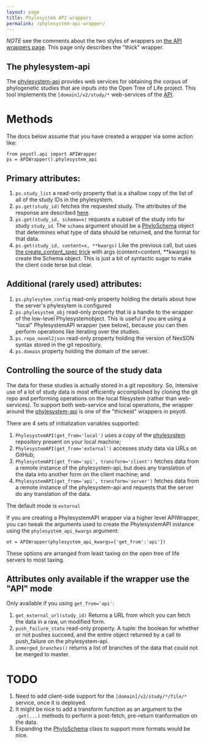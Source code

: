 ```yaml
---
layout: page
title: Phylesystem API wrappers
permalink: /phylesystem-api-wrapper/
---
```

*NOTE* see the comments about the two styles of wrappers on [the API wrappers page](../api-wrappers). This page only describes the "thick" wrapper.

## The phylesystem-api
The [phylesystem-api](https://github.com/OpenTreeOfLife/phylesystem-api/blob/master/docs/README.md) 
provides web services for obtaining the corpus of phylogenetic studies that are inputs into the
Open Tree of Life project. This tool implements the `[domain]/v2/study/*` web-services of the [API](https://github.com/OpenTreeOfLife/opentree/wiki/Open-Tree-of-Life-APIs).

# Methods
The docs below assume that you have created a wrapper via some action like:

    from peyotl.api import APIWrapper
    ps = APIWrapper().phylesystem_api

## Primary attributes:
1. `ps.study_list` a read-only property that is a shallow copy of the list of all of the study IDs in the phylesystem.
2. `ps.get(study_id)` fetches the requested study. The attributes of the response are described [here](https://github.com/OpenTreeOfLife/phylesystem-api/blob/master/docs/README.md#get-response).
3. `ps.get(study_id, schema=x)` requests a subset of the study info for study `study_id`. The `schama` argument should be a [PhyloSchema](phyloschema) object that determines what type of data should be returned, and the format for that data.
4. `ps.get(study_id, content=x, **kwargs)` Like the previous call, but uses [the create_content_spec trick](phyloschema#create_content_spec-factory) with args (content=content, **kwargs) to create the Schema object. This is just a bit of syntactic sugar to make the client code terse but clear.


## Additional (rarely used) attributes: 
1. `ps.phylesytem_config` read-only property holding the details about how the server's phylesytem is configured
2. `ps.phylesystem_obj` read-only property that is a handle to the wrapper of the low-level Phylesystemobject. This is
useful if you are using a "local" PhylesystemAPI wrapper (see below), because you can then perform
operations like iterating over the studies.
3. `ps.repo_nexml2json` read-only property holding  the version of NexSON syntax stored in the git repository.
4. `ps.domain` property holding the domain of the server.

## Controlling the source of the study data
The data for these studies is actually stored in a git repository. 
So, intensive use of a lot of study data is most efficiently accomplished by cloning the 
  git repo and performing operations on the local filesystem (rather than web-services).
To support both web-service and local operations, the wrapper around the [phylesystem-api](https://github.com/OpenTreeOfLife/phylesystem-api) is one of the "thickest" wrappers in peyotl. 

There are 4 sets of initialization variables supported:

1. `PhylesystemAPI(get_from='local')` uses a copy of the [phylesystem](../phylesystem/) repository present on your local machine;
2. `PhylesystemAPI(get_from='external')` accesses study data via URLs on GitHub;
3. `PhylesystemAPI(get_from='api', transform='client')` fetches data from a remote instance of the phylesystem-api, but does any translation of the data into another form on the client machine; and
4. `PhylesystemAPI(get_from='api', transform='server')` fetches data from a remote instance of the phylesystem-api and requests that the server do any translation of the data.

The default mode is `external`

If you are creating a PhylesystemAPI wrapper via a higher level APIWrapper, you can tweak the arguments used to create the PhylesystemAPI instance using the `phylesystem_api_kwargs` argument:    

    ot = APIWrapper(phylesystem_api_kwargs={'get_from':'api'})

These options are arranged from least taxing on the open tree of life servers to most taxing.

## Attributes only available if the wrapper use the "API" mode
Only available if you using `get_from='api'`:
1. `get_external_url(study_id)` Returns a URL from which you can fetch the data in a raw, un modified form.
2. `push_failure_state` read-only property. A tuple: the boolean for whether or not pushes succeed, and the entire object returned by a call to push_failure on the phylesystem-api.
3. `unmerged_branches()` returns a list of branches of the data that could not be merged to master.

# TODO
1. Need to add client-side support for the `[domain]/v2/study/*/file/*` service, once it is deployed.
2. It might be nice to add a transform function as an argument to the `.get(...)` methods to perform a post-fetch, pre-return tranformation on the data.
3. Expanding the [PhyloSchema](PhyloSchema) class to support more formats would be nice.


